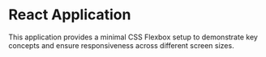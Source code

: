 # React Application

This application provides a minimal CSS Flexbox setup to demonstrate key concepts and ensure responsiveness across different screen sizes.

